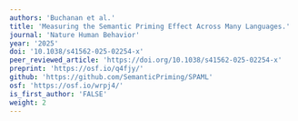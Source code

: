 ```yaml
---
authors: 'Buchanan et al.'
title: 'Measuring the Semantic Priming Effect Across Many Languages.'
journal: 'Nature Human Behavior'
year: '2025'
doi: '10.1038/s41562-025-02254-x'
peer_reviewed_article: 'https://doi.org/10.1038/s41562-025-02254-x'
preprint: 'https://osf.io/q4fjy/'
github: 'https://github.com/SemanticPriming/SPAML'
osf: 'https://osf.io/wrpj4/'
is_first_author: 'FALSE'
weight: 2
---
```

